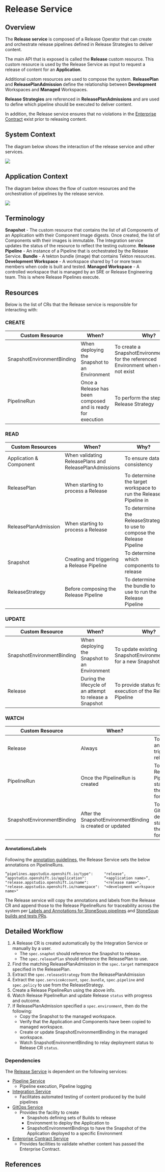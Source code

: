 # Release Service

## Overview

The **Release service** is composed of a Release Operator that can create and orchestrate release pipelines defined
in Release Strategies to deliver content.

The main API that is exposed is called the **Release** custom resource. This custom resource is used by the Release
Service as input to request a release of content for an **Application**.

Additional custom resources are used to compose the system. **ReleasePlan** and **ReleasePlanAdmission** define the
relationship between **Development** Workspaces and **Managed** Workspaces.

**Release Strategies** are referenced in **ReleasePlanAdmissions** and are used to define which pipeline should be
executed to deliver content.

In addition, the Release service ensures that no violations in the [Enterprise Contract] exist prior to releasing content.

## System Context

The diagram below shows the interaction of the release service and other services.

![](../diagrams/hacbs-data-flow.jpg)

## Application Context

The diagram below shows the flow of custom resources and the orchestration of pipelines by the release service.

![](../diagrams/release-service/hacbs-release-service-data-flow.jpg)

## Terminology

**Snapshot** - The custom resource that contains the list of all Components of an Application with their Component Image digests. Once created, the list of Components with their images is immutable. The Integration service updates the status of the resource to reflect the testing outcome.
**Release Pipeline** - An instance of a Pipeline that is orchestrated by the Release Service.
**Bundle** - A tekton bundle (image) that contains Tekton resources.
**Development Workspace** - A workspace shared by 1 or more team members when code is built and tested.
**Managed Workspace** - A controlled workspace that is managed by an SRE or Release Engineering team. This is where Release Pipelines execute.

## Resources
Below is the list of CRs that the Release service is responsible for interacting with:

### CREATE

| Custom Resource             | When?                                                       | Why?                                                                                          |
|-----------------------------|-------------------------------------------------------------|-----------------------------------------------------------------------------------------------|
| SnapshotEnvironmentBinding  | When deploying the Snapshot to an Environment               | To create a SnapshotEnvironmentBinding for the referenced Environment when one does not exist |
| PipelineRun                 | Once a Release has been composed and is ready for execution | To perform the steps in the Release Strategy                                                  |

### READ

| Custom Resources        | When?                                                  | Why?                                                                      |
|-------------------------|--------------------------------------------------------|---------------------------------------------------------------------------|
| Application & Component | When validating ReleasePlans and ReleasePlanAdmissions | To ensure data consistency                                                |
| ReleasePlan             | When starting to process a Release                     | To determine the target workspace to run the Release Pipeline in          |
| ReleasePlanAdmission    | When starting to process a Release                     | To determine the ReleaseStrategy to use to compose the Release Pipeline   |
| Snapshot                | Creating and triggering a Release Pipeline             | To determine which components to release                                  |
| ReleaseStrategy         | Before composing the Release Pipeline                  | To determine the bundle to use to run the Release Pipeline                |

### UPDATE

| Custom Resource            | When?                                                    | Why?                                                             |
|----------------------------|----------------------------------------------------------|------------------------------------------------------------------|
| SnapshotEnvironmentBinding | When deploying the Snapshot to an Environment            | To update existing SnapshotEnvironmentBinding for a new Snapshot |
| Release                    | During the lifecycle of an attempt to release a Snapshot | To provide status for the execution of the Release Pipeline      |

### WATCH

| Custom Resource            | When?                                                      | Why?                                                               |
|----------------------------|------------------------------------------------------------|--------------------------------------------------------------------|
| Release                    | Always                                                     | To provide an API to trigger a release                             |
| PipelineRun                | Once the PipelineRun is created                            | To relay the Release PipelineRun status to the Release for viewing |
| SnapshotEnvironmentBinding | After the SnapshotEnvironmentBinding is created or updated | To relay the GitOps deployment status to the Release for viewing   |

#### Annotations/Labels

Following the [annotation guidelines](https://docs.google.com/document/d/1gyXM3pkKFFfxHZnopBi_53vREFWhwA0pFUuIhopDuEo/edit#), the Release Service sets the below annotations on PipelineRuns.
```
“pipelines.appstudio.openshift.io/type":     "release",
“appstudio.openshift.io/application":        “<application name>”,
"release.appstudio.openshift.io/name":       "<release name>",
"release.appstudio.openshift.io/namespace":  "<development workspace name>"
```
The Release service will copy the annotations and labels from the Release CR and append those to the Release PipelineRuns for traceability across the system per [Labels and Annotations for StoneSoup pipelines](https://docs.google.com/document/d/1fJq4LDakLfcAPvOOoxxZNWJ_cuQ1ew9jfBjWa-fEGLE/edit#) and [StoneSoup builds and tests PRs](https://docs.google.com/document/d/113XTplEWRM63aIzk7WwgLruUBu2O7xVy-Zd_U6yjYr0/edit#).

## Detailed Workflow

1. A Release CR is created automatically by the Integration Service or manually by a user.
   * The `spec.snaphot` should reference the Snapshot to release.
   * The `spec.releasePlan` should reference the ReleasePlan to use.
2. Find the matching ReleasePlanAdmission in the `spec.target` namespace specified in the ReleasePlan.
3. Extract the `spec.releaseStrategy` from the ReleasePlanAdmission
4. Extract the `spec.serviceAccount`, `spec.bundle`, `spec.pipeline` and `spec.policy` to use from the ReleaseStrategy.
5. Create a Release PipelineRun using the above info.
6. Watch Release PipelineRun and update Release `status` with progress and outcome.
7. If ReleasePlanAdmission specified a `spec.environment`, then do the following:
   * Copy the Snapshot to the managed workspace.
   * Verify that the Application and Components have been copied to managed workspace.
   * Create or update SnapshotEnvironmentBinding in the managed workspace.
   * Watch SnapshotEnvironmentBinding to relay deployment status to Release CR `status`.

### Dependencies

The [Release Service](./release-service.md) is dependent on the following services:
- [Pipeline Service](./pipeline-service.md)
    - Pipeline execution, Pipeline logging
- [Integration Service](./integration-service.md)
    - Facilitates automated testing of content produced by the build pipelines
- [GitOps Service](./gitops-service.md)
    - Provides the facility to create
        - Snapshots defining sets of Builds to release
        - Environment to deploy the Application to
        - SnapshotEnvironmentBindings to have the Snapshot of the Application deployed to a specific Environment
- [Enterprise Contract Service](./enterprise-contract.md)
    - Provides facilities to validate whether content has passed the Enterprise Contract.

## References

[Enterprise Contract]: ./enterprise-contract.md
[Integration Service]: ./integration-service.md
[GitOps Service]: ./gitops-service.md
[Pipeline Service]: ./pipeline-service.md
